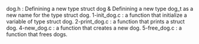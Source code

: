 dog.h : Definining a new type struct dog & Definining a new type dog_t as a new name for the type struct dog.
1-init_dog.c : a function that initialize a variable of type struct dog.
2-print_dog.c :  a function that prints a struct dog.
4-new_dog.c : a function that creates a new dog.
5-free_dog.c : a function that frees dogs.
